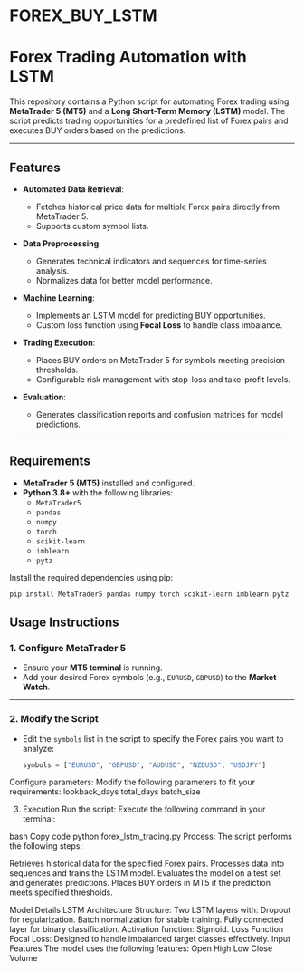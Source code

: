 # FOREX_BUY_LSTM
# **Forex Trading Automation with LSTM**

This repository contains a Python script for automating Forex trading using **MetaTrader 5 (MT5)** and a **Long Short-Term Memory (LSTM)** model. The script predicts trading opportunities for a predefined list of Forex pairs and executes BUY orders based on the predictions.

---

## **Features**

- **Automated Data Retrieval**:
  - Fetches historical price data for multiple Forex pairs directly from MetaTrader 5.
  - Supports custom symbol lists.

- **Data Preprocessing**:
  - Generates technical indicators and sequences for time-series analysis.
  - Normalizes data for better model performance.

- **Machine Learning**:
  - Implements an LSTM model for predicting BUY opportunities.
  - Custom loss function using **Focal Loss** to handle class imbalance.

- **Trading Execution**:
  - Places BUY orders on MetaTrader 5 for symbols meeting precision thresholds.
  - Configurable risk management with stop-loss and take-profit levels.

- **Evaluation**:
  - Generates classification reports and confusion matrices for model predictions.

---

## **Requirements**

- **MetaTrader 5 (MT5)** installed and configured.
- **Python 3.8+** with the following libraries:
  - `MetaTrader5`
  - `pandas`
  - `numpy`
  - `torch`
  - `scikit-learn`
  - `imblearn`
  - `pytz`

Install the required dependencies using pip:

```bash
pip install MetaTrader5 pandas numpy torch scikit-learn imblearn pytz
```
## **Usage Instructions**

### **1. Configure MetaTrader 5**
- Ensure your **MT5 terminal** is running.
- Add your desired Forex symbols (e.g., `EURUSD`, `GBPUSD`) to the **Market Watch**.

---

### **2. Modify the Script**
- Edit the `symbols` list in the script to specify the Forex pairs you want to analyze:

  ```python
  symbols = ["EURUSD", "GBPUSD", "AUDUSD", "NZDUSD", "USDJPY"]
Configure parameters:
Modify the following parameters to fit your requirements:
lookback_days
total_days
batch_size

3. Execution
Run the script:
Execute the following command in your terminal:

bash
Copy code
python forex_lstm_trading.py
Process:
The script performs the following steps:

Retrieves historical data for the specified Forex pairs.
Processes data into sequences and trains the LSTM model.
Evaluates the model on a test set and generates predictions.
Places BUY orders in MT5 if the prediction meets specified thresholds.

Model Details
LSTM Architecture
Structure:
Two LSTM layers with:
Dropout for regularization.
Batch normalization for stable training.
Fully connected layer for binary classification.
Activation function:
Sigmoid.
Loss Function
Focal Loss: Designed to handle imbalanced target classes effectively.
Input Features
The model uses the following features:
Open
High
Low
Close
Volume
